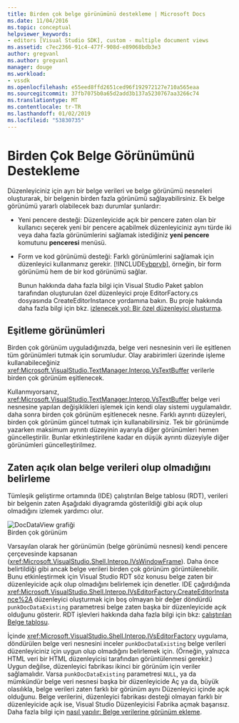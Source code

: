 ```yaml
---
title: Birden çok belge görünümünü destekleme | Microsoft Docs
ms.date: 11/04/2016
ms.topic: conceptual
helpviewer_keywords:
- editors [Visual Studio SDK], custom - multiple document views
ms.assetid: c7ec2366-91c4-477f-908d-e89068bdb3e3
author: gregvanl
ms.author: gregvanl
manager: douge
ms.workload:
- vssdk
ms.openlocfilehash: e55eed8ffd2651ced96f192972127e710a565eaa
ms.sourcegitcommit: 37fb7075b0a65d2add3b137a5230767aa3266c74
ms.translationtype: MT
ms.contentlocale: tr-TR
ms.lasthandoff: 01/02/2019
ms.locfileid: "53830735"
---
```

# <a name="supporting-multiple-document-views"></a>Birden Çok Belge Görünümünü Destekleme
Düzenleyiciniz için ayrı bir belge verileri ve belge görünümü nesneleri oluşturarak, bir belgenin birden fazla görünümü sağlayabilirsiniz. Ek belge görünümü yararlı olabilecek bazı durumlar şunlardır:  
  
- Yeni pencere desteği: Düzenleyicide açık bir pencere zaten olan bir kullanıcı seçerek yeni bir pencere açabilmek düzenleyiciniz aynı türde iki veya daha fazla görünümlerini sağlamak istediğiniz **yeni pencere** komutunu **penceresi** menüsü.  
  
- Form ve kod görünümü desteği: Farklı görünümlerini sağlamak için düzenleyici kullanmanız gerekir. [!INCLUDE[vbprvb](../code-quality/includes/vbprvb_md.md)], örneğin, bir form görünümü hem de bir kod görünümü sağlar.  
  
  Bunun hakkında daha fazla bilgi için Visual Studio Paket şablon tarafından oluşturulan özel düzenleyici proje EditorFactory.cs dosyasında CreateEditorInstance yordamına bakın. Bu proje hakkında daha fazla bilgi için bkz. [izlenecek yol: Bir özel düzenleyici oluşturma](../extensibility/walkthrough-creating-a-custom-editor.md).  
  
## <a name="synchronizing-views"></a>Eşitleme görünümleri  
 Birden çok görünüm uyguladığınızda, belge veri nesnesinin veri ile eşitlenen tüm görünümleri tutmak için sorumludur. Olay arabirimleri üzerinde işleme kullanabileceğiniz <xref:Microsoft.VisualStudio.TextManager.Interop.VsTextBuffer> verilerle birden çok görünüm eşitlenecek.  
  
 Kullanmıyorsanız, <xref:Microsoft.VisualStudio.TextManager.Interop.VsTextBuffer> belge veri nesnesine yapılan değişiklikleri işlemek için kendi olay sistemi uygulamalıdır. daha sonra birden çok görünüm eşitlenecek nesne. Farklı ayrıntı düzeyleri, birden çok görünüm güncel tutmak için kullanabilirsiniz. Tek bir görünümde yazarken maksimum ayrıntı düzeyinin ayarıyla diğer görünümleri hemen güncelleştirilir. Bunlar etkinleştirilene kadar en düşük ayrıntı düzeyiyle diğer görünümleri güncelleştirilmez.  
  
## <a name="determining-whether-document-data-is-already-open"></a>Zaten açık olan belge verileri olup olmadığını belirleme  
 Tümleşik geliştirme ortamında (IDE) çalıştırılan Belge tablosu (RDT), verileri bir belgenin zaten Aşağıdaki diyagramda gösterildiği gibi açık olup olmadığını izlemek yardımcı olur.  
  
 ![DocDataView grafiği](../extensibility/media/docdataview.gif "Docdataview")  
Birden çok görünüm  
  
 Varsayılan olarak her görünümün (belge görünümü nesnesi) kendi pencere çerçevesinde kapsanan (<xref:Microsoft.VisualStudio.Shell.Interop.IVsWindowFrame>). Daha önce belirtildiği gibi ancak belge verileri birden çok görünüm görüntülenebilir. Bunu etkinleştirmek için Visual Studio RDT söz konusu belge zaten bir düzenleyicide açık olup olmadığını belirlemek için denetler. IDE çağırdığında <xref:Microsoft.VisualStudio.Shell.Interop.IVsEditorFactory.CreateEditorInstance%2A> düzenleyici oluşturmak için boş olmayan bir değer döndürdü `punkDocDataExisting` parametresi belge zaten başka bir düzenleyicide açık olduğunu gösterir. RDT işlevleri hakkında daha fazla bilgi için bkz: [çalıştırılan Belge tablosu](../extensibility/internals/running-document-table.md).  
  
 İçinde <xref:Microsoft.VisualStudio.Shell.Interop.IVsEditorFactory> uygulama, döndürülen belge veri nesnesini inceler `punkDocDataExisting` belge verileri düzenleyiciniz için uygun olup olmadığını belirlemek için. (Örneğin, yalnızca HTML veri bir HTML düzenleyicisi tarafından görüntülenmesi gerekir.) Uygun değilse, düzenleyici fabrikası ikinci bir görünüm için veriler sağlamalıdır. Varsa `punkDocDataExisting` parametresi `NULL`, ya da mümkündür belge veri nesnesi başka bir düzenleyicide Aç ya da, büyük olasılıkla, belge verileri zaten farklı bir görünüm aynı Düzenleyici içinde açık olduğunu. Belge verilerini, düzenleyici fabrikası desteği olmayan farklı bir düzenleyicide açık ise, Visual Studio Düzenleyicisi Fabrika açmak başarısız. Daha fazla bilgi için [nasıl yapılır: Belge verilerine görünüm ekleme](../extensibility/how-to-attach-views-to-document-data.md).